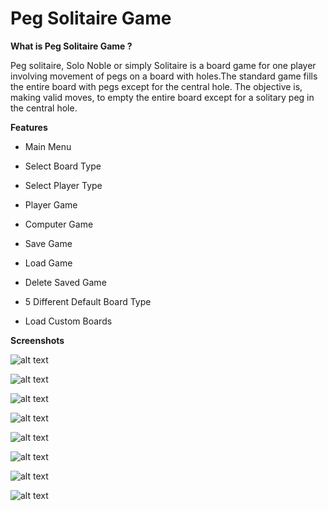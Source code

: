 # Peg Solitaire Game

**What is Peg Solitaire Game ?**

Peg solitaire, Solo Noble or simply Solitaire is a board game for one player involving movement of pegs on a board with holes.The standard game fills the entire board with pegs except for the central hole. The objective is, making valid moves, to empty the entire board except for a solitary peg in the central hole.

**Features**

- Main Menu

- Select Board Type

- Select Player Type

- Player Game

- Computer Game

- Save Game

- Load Game

- Delete Saved Game

- 5 Different Default Board Type

- Load Custom Boards



**Screenshots**

![alt text](https://www.linkpicture.com/q/main_menu.png)

![alt text](https://www.linkpicture.com/q/select_board_type.png)

![alt text](https://www.linkpicture.com/q/select_player_type.png)

![alt text](https://www.linkpicture.com/q/player_game_1.png)

![alt text](https://www.linkpicture.com/q/save_game.png)

![alt text](https://www.linkpicture.com/q/computer_game.png)

![alt text](https://www.linkpicture.com/q/select_saved_games.png)

![alt text](https://www.linkpicture.com/q/select_arbitrary_game.png)